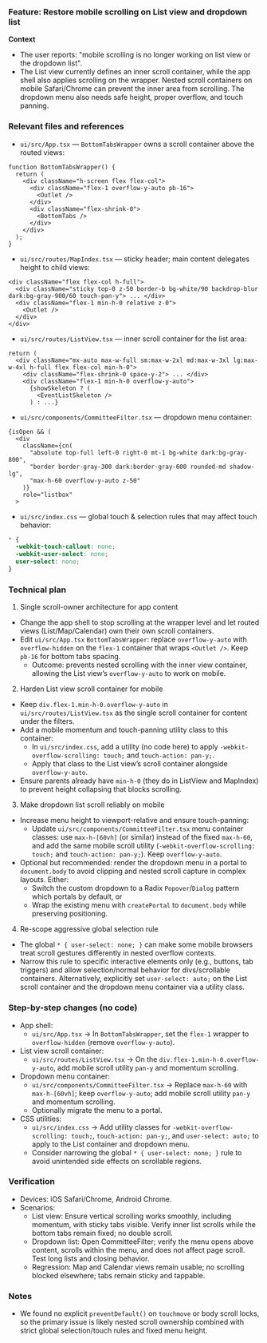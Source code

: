 ### Feature: Restore mobile scrolling on List view and dropdown list

**Context**
- The user reports: "mobile scrolling is no longer working on list view or the dropdown list".
- The List view currently defines an inner scroll container, while the app shell also applies scrolling on the wrapper. Nested scroll containers on mobile Safari/Chrome can prevent the inner area from scrolling. The dropdown menu also needs safe height, proper overflow, and touch panning.

### Relevant files and references
- `ui/src/App.tsx` — `BottomTabsWrapper` owns a scroll container above the routed views:
```49:88:ui/src/App.tsx
function BottomTabsWrapper() {
  return (
    <div className="h-screen flex flex-col">
      <div className="flex-1 overflow-y-auto pb-16">
        <Outlet />
      </div>
      <div className="flex-shrink-0">
        <BottomTabs />
      </div>
    </div>
  );
}
```
- `ui/src/routes/MapIndex.tsx` — sticky header; main content delegates height to child views:
```248:265:ui/src/routes/MapIndex.tsx
<div className="flex flex-col h-full">
  <div className="sticky top-0 z-50 border-b bg-white/90 backdrop-blur dark:bg-gray-900/60 touch-pan-y"> ... </div>
  <div className="flex-1 min-h-0 relative z-0">
    <Outlet />
  </div>
</div>
```
- `ui/src/routes/ListView.tsx` — inner scroll container for the list area:
```145:161:ui/src/routes/ListView.tsx
return (
  <div className="mx-auto max-w-full sm:max-w-2xl md:max-w-3xl lg:max-w-4xl h-full flex flex-col min-h-0">
    <div className="flex-shrink-0 space-y-2"> ... </div>
    <div className="flex-1 min-h-0 overflow-y-auto">
      {showSkeleton ? (
        <EventListSkeleton />
      ) : ...}
```
- `ui/src/components/CommitteeFilter.tsx` — dropdown menu container:
```280:288:ui/src/components/CommitteeFilter.tsx
{isOpen && (
  <div
    className={cn(
      "absolute top-full left-0 right-0 mt-1 bg-white dark:bg-gray-800",
      "border border-gray-300 dark:border-gray-600 rounded-md shadow-lg",
      "max-h-60 overflow-y-auto z-50"
    )}
    role="listbox"
  >
```
- `ui/src/index.css` — global touch & selection rules that may affect touch behavior:
```21:29:ui/src/index.css
* {
  -webkit-touch-callout: none;
  -webkit-user-select: none;
  user-select: none;
}
```

### Technical plan

1) Single scroll-owner architecture for app content
- Change the app shell to stop scrolling at the wrapper level and let routed views (List/Map/Calendar) own their own scroll containers.
- Edit `ui/src/App.tsx` `BottomTabsWrapper`: replace `overflow-y-auto` with `overflow-hidden` on the `flex-1` container that wraps `<Outlet />`. Keep `pb-16` for bottom tabs spacing.
  - Outcome: prevents nested scrolling with the inner view container, allowing the List view’s `overflow-y-auto` to work on mobile.

2) Harden List view scroll container for mobile
- Keep `div.flex-1.min-h-0.overflow-y-auto` in `ui/src/routes/ListView.tsx` as the single scroll container for content under the filters.
- Add a mobile momentum and touch-panning utility class to this container:
  - In `ui/src/index.css`, add a utility (no code here) to apply `-webkit-overflow-scrolling: touch;` and `touch-action: pan-y;`.
  - Apply that class to the List view’s scroll container alongside `overflow-y-auto`.
- Ensure parents already have `min-h-0` (they do in ListView and MapIndex) to prevent height collapsing that blocks scrolling.

3) Make dropdown list scroll reliably on mobile
- Increase menu height to viewport-relative and ensure touch-panning:
  - Update `ui/src/components/CommitteeFilter.tsx` menu container classes: use `max-h-[60vh]` (or similar) instead of the fixed `max-h-60`, and add the same mobile scroll utility (`-webkit-overflow-scrolling: touch;` and `touch-action: pan-y;`). Keep `overflow-y-auto`.
- Optional but recommended: render the dropdown menu in a portal to `document.body` to avoid clipping and nested scroll capture in complex layouts. Either:
  - Switch the custom dropdown to a Radix `Popover`/`Dialog` pattern which portals by default, or
  - Wrap the existing menu with `createPortal` to `document.body` while preserving positioning.

4) Re-scope aggressive global selection rule
- The global `* { user-select: none; }` can make some mobile browsers treat scroll gestures differently in nested overflow contexts.
- Narrow this rule to specific interactive elements only (e.g., buttons, tab triggers) and allow selection/normal behavior for divs/scrollable containers. Alternatively, explicitly set `user-select: auto;` on the List scroll container and the dropdown menu container via a utility class.

### Step-by-step changes (no code)
- App shell:
  - `ui/src/App.tsx` → In `BottomTabsWrapper`, set the `flex-1` wrapper to `overflow-hidden` (remove `overflow-y-auto`).
- List view scroll container:
  - `ui/src/routes/ListView.tsx` → On the `div.flex-1.min-h-0.overflow-y-auto`, add mobile scroll utility `pan-y` and momentum scrolling.
- Dropdown menu container:
  - `ui/src/components/CommitteeFilter.tsx` → Replace `max-h-60` with `max-h-[60vh]`; keep `overflow-y-auto`; add mobile scroll utility `pan-y` and momentum scrolling.
  - Optionally migrate the menu to a portal.
- CSS utilities:
  - `ui/src/index.css` → Add utility classes for `-webkit-overflow-scrolling: touch;`, `touch-action: pan-y;`, and `user-select: auto;` to apply to the List container and dropdown menu.
  - Consider narrowing the global `* { user-select: none; }` rule to avoid unintended side effects on scrollable regions.

### Verification
- Devices: iOS Safari/Chrome, Android Chrome.
- Scenarios:
  - List view: Ensure vertical scrolling works smoothly, including momentum, with sticky tabs visible. Verify inner list scrolls while the bottom tabs remain fixed; no double scroll.
  - Dropdown list: Open CommitteeFilter; verify the menu opens above content, scrolls within the menu, and does not affect page scroll. Test long lists and closing behavior.
  - Regression: Map and Calendar views remain usable; no scrolling blocked elsewhere; tabs remain sticky and tappable.

### Notes
- We found no explicit `preventDefault()` on `touchmove` or body scroll locks, so the primary issue is likely nested scroll ownership combined with strict global selection/touch rules and fixed menu height.


